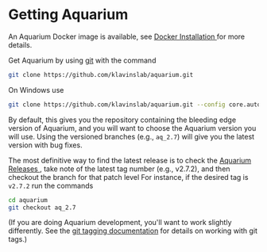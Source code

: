 # Getting Aquarium

An Aquarium Docker image is available, see
<a href="#" onclick="select('Getting Started','Docker Installation')">
  Docker Installation
</a>
for more details.

Get Aquarium by using [git](https://git-scm.com) with the command

```bash
git clone https://github.com/klavinslab/aquarium.git
```

On Windows use

```bash
git clone https://github.com/klavinslab/aquarium.git --config core.autocrlf=input
```

By default, this gives you the repository containing the bleeding edge version of Aquarium, and you will want to choose the Aquarium version you will use.
Using the versioned branches (e.g., `aq_2.7`) will give you the latest version with bug fixes.

The most definitive way to find the latest release is to check the
<a href="#" onclick="select('Overview','Releases')">
    Aquarium Releases
</a>
,
take note of the latest tag number (e.g., v2.7.2), and then checkout the branch for that patch level
For instance, if the desired tag is `v2.7.2` run the commands

```bash
cd aquarium
git checkout aq_2.7
```

(If you are doing Aquarium development, you'll want to work slightly differently.
See the [git tagging documentation](https://git-scm.com/book/en/v2/Git-Basics-Tagging) for details on working with git tags.)
